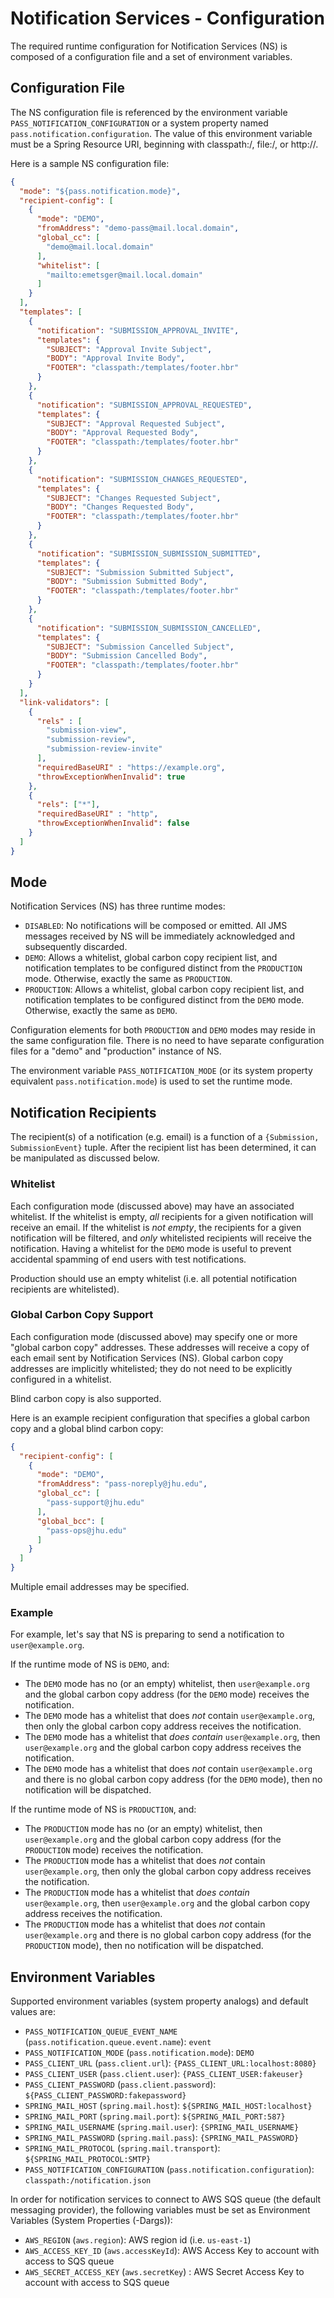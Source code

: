 # Notification Services - Configuration

The required runtime configuration for Notification Services (NS) is composed of a configuration file and a set of 
environment variables.

## Configuration File
The NS configuration file is referenced by the environment variable `PASS_NOTIFICATION_CONFIGURATION` or a system property 
named `pass.notification.configuration`. The value of this environment variable must be a Spring Resource URI, beginning 
with classpath:/, file:/, or http://.

Here is a sample NS configuration file:

```json
{
  "mode": "${pass.notification.mode}",
  "recipient-config": [
    {
      "mode": "DEMO",
      "fromAddress": "demo-pass@mail.local.domain",
      "global_cc": [
        "demo@mail.local.domain"
      ],
      "whitelist": [
        "mailto:emetsger@mail.local.domain"
      ]
    }
  ],
  "templates": [
    {
      "notification": "SUBMISSION_APPROVAL_INVITE",
      "templates": {
        "SUBJECT": "Approval Invite Subject",
        "BODY": "Approval Invite Body",
        "FOOTER": "classpath:/templates/footer.hbr"
      }
    },
    {
      "notification": "SUBMISSION_APPROVAL_REQUESTED",
      "templates": {
        "SUBJECT": "Approval Requested Subject",
        "BODY": "Approval Requested Body",
        "FOOTER": "classpath:/templates/footer.hbr"
      }
    },
    {
      "notification": "SUBMISSION_CHANGES_REQUESTED",
      "templates": {
        "SUBJECT": "Changes Requested Subject",
        "BODY": "Changes Requested Body",
        "FOOTER": "classpath:/templates/footer.hbr"
      }
    },
    {
      "notification": "SUBMISSION_SUBMISSION_SUBMITTED",
      "templates": {
        "SUBJECT": "Submission Submitted Subject",
        "BODY": "Submission Submitted Body",
        "FOOTER": "classpath:/templates/footer.hbr"
      }
    },
    {
      "notification": "SUBMISSION_SUBMISSION_CANCELLED",
      "templates": {
        "SUBJECT": "Submission Cancelled Subject",
        "BODY": "Submission Cancelled Body",
        "FOOTER": "classpath:/templates/footer.hbr"
      }
    }
  ],
  "link-validators": [
    {
      "rels" : [
        "submission-view",
        "submission-review",
        "submission-review-invite"
      ],
      "requiredBaseURI" : "https://example.org",
      "throwExceptionWhenInvalid": true
    }, 
    {
      "rels": ["*"],
      "requiredBaseURI" : "http",
      "throwExceptionWhenInvalid": false
    }
  ]
}
```

## Mode

Notification Services (NS) has three runtime modes:
* `DISABLED`: No notifications will be composed or emitted.  All JMS messages received by NS will be immediately 
acknowledged and subsequently discarded.
* `DEMO`: Allows a whitelist, global carbon copy recipient list, and notification templates to be configured distinct 
from the `PRODUCTION` mode.  Otherwise, exactly the same as `PRODUCTION`.
* `PRODUCTION`: Allows a whitelist, global carbon copy recipient list, and notification templates to be configured 
distinct from the `DEMO` mode.  Otherwise, exactly the same as `DEMO`.

Configuration elements for both `PRODUCTION` and `DEMO` modes may reside in the same configuration file. There is no 
need to have separate configuration files for a "demo" and "production" instance of NS.

The environment variable `PASS_NOTIFICATION_MODE` (or its system property equivalent `pass.notification.mode`) is used 
to set the runtime mode.

## Notification Recipients

The recipient(s) of a notification (e.g. email) is a function of a `{Submission, SubmissionEvent}` tuple.  After the 
recipient list has been determined, it can be manipulated as discussed below.

### Whitelist

Each configuration mode (discussed above) may have an associated whitelist. If the whitelist is empty, _all_ recipients
for a given notification will receive an email. If the whitelist is _not empty_, the recipients for a given notification
will be filtered, and _only_ whitelisted recipients will receive the notification. Having a whitelist for the `DEMO`
mode is useful to prevent accidental spamming of end users with test notifications.

Production should use an empty whitelist (i.e. all potential notification recipients are whitelisted).

### Global Carbon Copy Support

Each configuration mode (discussed above) may specify one or more "global carbon copy" addresses. These addresses will 
receive a copy of each email sent by Notification Services (NS). Global carbon copy addresses are implicitly
whitelisted; they do not need to be explicitly configured in a whitelist.

Blind carbon copy is also supported.

Here is an example recipient configuration that specifies a global carbon copy and a global blind carbon copy:

```json
{
  "recipient-config": [
    {
      "mode": "DEMO",
      "fromAddress": "pass-noreply@jhu.edu",
      "global_cc": [
        "pass-support@jhu.edu"
      ],
      "global_bcc": [
        "pass-ops@jhu.edu"
      ]
    }
  ]
}
```

Multiple email addresses may be specified.

### Example

For example, let's say that NS is preparing to send a notification to `user@example.org`.

If the runtime mode of NS is `DEMO`, and:
* The `DEMO` mode has no (or an empty) whitelist, then `user@example.org` and the global carbon copy address (for the `DEMO`
mode) receives the notification.
* The `DEMO` mode has a whitelist that does _not_ contain `user@example.org`, then only the global carbon copy address
receives the notification.
* The `DEMO` mode has a whitelist that _does contain_ `user@example.org`, then `user@example.org` and the global carbon
copy address receives the notification.
* The `DEMO` mode has a whitelist that does _not_ contain `user@example.org` and there is no global carbon copy address
(for the `DEMO` mode), then no notification will be dispatched.

If the runtime mode of NS is `PRODUCTION`, and:
* The `PRODUCTION` mode has no (or an empty) whitelist, then `user@example.org` and the global carbon copy address (for
the `PRODUCTION` mode) receives the notification.
* The `PRODUCTION` mode has a whitelist that does _not_ contain `user@example.org`, then only the global carbon copy
address receives the notification.
* The `PRODUCTION` mode has a whitelist that _does contain_ `user@example.org`, then `user@example.org` and the global
carbon copy address receives the notification.
* The `PRODUCTION` mode has a whitelist that does _not_ contain `user@example.org` and there is no global carbon copy
address (for the `PRODUCTION` mode), then no notification will be dispatched.

## Environment Variables

Supported environment variables (system property analogs) and default values are:

* `PASS_NOTIFICATION_QUEUE_EVENT_NAME` (`pass.notification.queue.event.name`): `event`
* `PASS_NOTIFICATION_MODE` (`pass.notification.mode`): `DEMO`
* `PASS_CLIENT_URL` (`pass.client.url`): `{PASS_CLIENT_URL:localhost:8080}`
* `PASS_CLIENT_USER` (`pass.client.user`): `{PASS_CLIENT_USER:fakeuser}`
* `PASS_CLIENT_PASSWORD` (`pass.client.password`): `${PASS_CLIENT_PASSWORD:fakepassword}`
* `SPRING_MAIL_HOST` (`spring.mail.host`): `${SPRING_MAIL_HOST:localhost}`
* `SPRING_MAIL_PORT` (`spring.mail.port`): `${SPRING_MAIL_PORT:587}`
* `SPRING_MAIL_USERNAME` (`spring.mail.user`): `{SPRING_MAIL_USERNAME}`
* `SPRING_MAIL_PASSWORD` (`spring.mail.pass`): `{SPRING_MAIL_PASSWORD}`
* `SPRING_MAIL_PROTOCOL` (`spring.mail.transport`): `${SPRING_MAIL_PROTOCOL:SMTP}`
* `PASS_NOTIFICATION_CONFIGURATION` (`pass.notification.configuration`): `classpath:/notification.json`

In order for notification services to connect to AWS SQS queue (the default messaging provider), the following variables
must be set as Environment Variables (System Properties (-Dargs)):

* `AWS_REGION` (`aws.region`): AWS region id (i.e. `us-east-1`)
* `AWS_ACCESS_KEY_ID` (`aws.accessKeyId`): AWS Access Key to account with access to SQS queue
* `AWS_SECRET_ACCESS_KEY` (`aws.secretKey`) : AWS Secret Access Key to account with access to SQS queue
